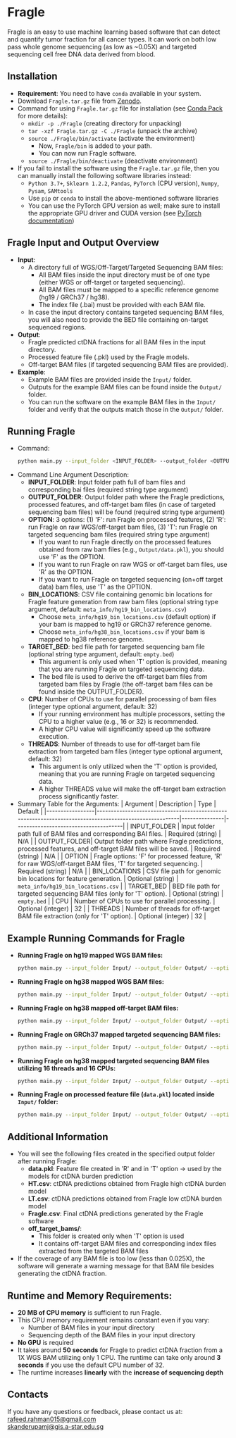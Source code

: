 # Fragle
Fragle is an easy to use machine learning based software that can detect and quantify tumor fraction for all cancer types. It can work on both low pass whole genome sequencing (as low as ~0.05X) and targeted sequencing cell free DNA data derived from blood.  

## Installation
- **Requirement**: You need to have `conda` available in your system.
- Download `Fragle.tar.gz` file from [Zenodo](https://zenodo.org/records/13968359).
- Command for using `Fragle.tar.gz` file for installation (see [Conda Pack](https://conda.github.io/conda-pack/) for more details):
  - `mkdir -p ./Fragle` (creating directory for unpacking)
  - `tar -xzf Fragle.tar.gz -C ./Fragle` (unpack the archive)
  - `source ./Fragle/bin/activate` (activate the environment)
    - Now, `Fragle/bin` is added to your path.
    - You can now run Fragle software.
  - `source ./Fragle/bin/deactivate` (deactivate environment)
- If you fail to install the software using the `Fragle.tar.gz` file, then you can manually install the following software libraries instead:
  - `Python 3.7+`, `Sklearn 1.2.2`, `Pandas`, `PyTorch` (CPU version), `Numpy`, `Pysam`, `SAMtools`
  - Use `pip` or `conda` to install the above-mentioned software libraries
  - You can use the PyTorch GPU version as well; make sure to install the appropriate GPU driver and CUDA version (see [PyTorch documentation](https://pytorch.org/))


## Fragle Input and Output Overview
- **Input**:
  - A directory full of WGS/Off-Target/Targeted Sequencing BAM files:
    - All BAM files inside the input directory must be of one type (either WGS or off-target or targeted sequencing).
    - All BAM files must be mapped to a specific reference genome (hg19 / GRCh37 / hg38).
    - The index file (.bai) must be provided with each BAM file.
  - In case the input directory contains targeted sequencing BAM files, you will also need to provide the BED file containing on-target sequenced regions.
- **Output**:
  - Fragle predicted ctDNA fractions for all BAM files in the input directory.
  - Processed feature file (.pkl) used by the Fragle models.
  - Off-target BAM files (if targeted sequencing BAM files are provided).
- **Example**:
  - Example BAM files are provided inside the `Input/` folder.
  - Outputs for the example BAM files can be found inside the `Output/` folder.
  - You can run the software on the example BAM files in the `Input/` folder and verify that the outputs match those in the `Output/` folder.


## Running Fragle
- Command:
    ```bash
    python main.py --input_folder <INPUT_FOLDER> --output_folder <OUTPUT_FOLDER> --option <OPTION> --bin_locations <BIN_LOCATIONS> --target_bed <TARGET_BED> --CPU <CPU> --threads <THREADS>
    ```
- Command Line Argument Description:
    - **INPUT_FOLDER**: Input folder path full of bam files and corresponding bai files (required string type argument)
    - **OUTPUT_FOLDER**: Output folder path where the Fragle predictions, processed features, and off-target bam files (in case of targeted sequencing bam files) will be found (required string type argument)
    - **OPTION**: 3 options: (1) 'F': run Fragle on processed features, (2) 'R': run Fragle on raw WGS/off-target bam files, (3) 'T': run Fragle on targeted sequencing bam files (required string type argument)
        - If you want to run Fragle directly on the processed features obtained from raw bam files (e.g., `Output/data.pkl`), you should use 'F' as the OPTION.
        - If you want to run Fragle on raw WGS or off-target bam files, use 'R' as the OPTION.
        - If you want to run Fragle on targeted sequencing (on+off target data) bam files, use 'T' as the OPTION.
    - **BIN_LOCATIONS**: CSV file containing genomic bin locations for Fragle feature generation from raw bam files (optional string type argument, default: `meta_info/hg19_bin_locations.csv`)
        - Choose `meta_info/hg19_bin_locations.csv` (default option) if your bam is mapped to hg19 or GRCh37 reference genome.
        - Choose `meta_info/hg38_bin_locations.csv` if your bam is mapped to hg38 reference genome.
    - **TARGET_BED**: bed file path for targeted sequencing bam file (optional string type argument, default: `empty.bed`)
        - This argument is only used when 'T' option is provided, meaning that you are running Fragle on targeted sequencing data.
        - The bed file is used to derive the off-target bam files from targeted bam files by Fragle (the off-target bam files can be found inside the OUTPUT_FOLDER).
    - **CPU**: Number of CPUs to use for parallel processing of bam files (integer type optional argument, default: 32)
        - If your running environment has multiple processors, setting the CPU to a higher value (e.g., 16 or 32) is recommended.
        - A higher CPU value will significantly speed up the software execution.
    - **THREADS**: Number of threads to use for off-target bam file extraction from targeted bam files (integer type optional argument, default: 32)
        - This argument is only utilized when the 'T' option is provided, meaning that you are running Fragle on targeted sequencing data.
        - A higher THREADS value will make the off-target bam extraction process significantly faster.
- Summary Table for the Arguments:
| Argument        | Description                                                                                           | Type          | Default                              |
|-----------------|-------------------------------------------------------------------------------------------------------|---------------|--------------------------------------|
| INPUT_FOLDER | Input folder path full of BAM files and corresponding BAI files.                                       | Required (string) | N/A                                  |
| OUTPUT_FOLDER| Output folder path where Fragle predictions, processed features, and off-target BAM files will be saved. | Required (string) | N/A                                  |
| OPTION       | Fragle options: 'F' for processed feature, 'R' for raw WGS/off-target BAM files, 'T' for targeted sequencing. | Required (string) | N/A                                  |
| BIN_LOCATIONS | CSV file path for genomic bin locations for feature generation.                          | Optional (string) | `meta_info/hg19_bin_locations.csv`  |
| TARGET_BED   | BED file path for targeted sequencing BAM files (only for 'T' option).                                 | Optional (string) | `empty.bed`                          |
| CPU          | Number of CPUs to use for parallel processing.                                                        | Optional (integer) | 32                                  |
| THREADS      | Number of threads for off-target BAM file extraction (only for 'T' option).                           | Optional (integer) | 32                                  |


## Example Running Commands for Fragle
- **Running Fragle on hg19 mapped WGS BAM files:**
    ```bash
    python main.py --input_folder Input/ --output_folder Output/ --option R
    ```

- **Running Fragle on hg38 mapped WGS BAM files:**
    ```bash
    python main.py --input_folder Input/ --output_folder Output/ --option R --bin_locations meta_info/hg38_bin_locations.csv
    ```

- **Running Fragle on hg38 mapped off-target BAM files:**
    ```bash
    python main.py --input_folder Input/ --output_folder Output/ --option R --bin_locations meta_info/hg38_bin_locations.csv
    ```

- **Running Fragle on GRCh37 mapped targeted sequencing BAM files:**
    ```bash
    python main.py --input_folder Input/ --output_folder Output/ --option T --target_bed on_target.bed
    ```

- **Running Fragle on hg38 mapped targeted sequencing BAM files utilizing 16 threads and 16 CPUs:**
    ```bash
    python main.py --input_folder Input/ --output_folder Output/ --option T --bin_locations meta_info/hg38_bin_locations.csv --target_bed on_target.bed --CPU 16 --threads 16
    ```

- **Running Fragle on processed feature file (`data.pkl`) located inside `Input/` folder:**
    ```bash
    python main.py --input_folder Input/ --output_folder Output/ --option F
    ```


## Additional Information
- You will see the following files created in the specified output folder after running Fragle:
    - **data.pkl**: Feature file created in 'R' and in 'T' option → used by the models for ctDNA burden prediction
    - **HT.csv**: ctDNA predictions obtained from Fragle high ctDNA burden model
    - **LT.csv**: ctDNA predictions obtained from Fragle low ctDNA burden model
    - **Fragle.csv**: Final ctDNA predictions generated by the Fragle software
    - **off_target_bams/**:
        - This folder is created only when 'T' option is used
        - It contains off-target BAM files and corresponding index files extracted from the targeted BAM files
- If the coverage of any BAM file is too low (less than 0.025X), the software will generate a warning message for that BAM file besides generating the ctDNA fraction.


## Runtime and Memory Requirements:
- **20 MB of CPU memory** is sufficient to run Fragle.
- This CPU memory requirement remains constant even if you vary:
    - Number of BAM files in your input directory
    - Sequencing depth of the BAM files in your input directory
- **No GPU** is required
- It takes around **50 seconds** for Fragle to predict ctDNA fraction from a 1X WGS BAM utilizing only 1 CPU. The runtime can take only around **3 seconds** if you use the default CPU number of 32.
- The runtime increases **linearly** with the **increase of sequencing depth**


## Contacts
If you have any questions or feedback, please contact us at:<br>
rafeed.rahman015@gmail.com<br>
skanderupamj@gis.a-star.edu.sg